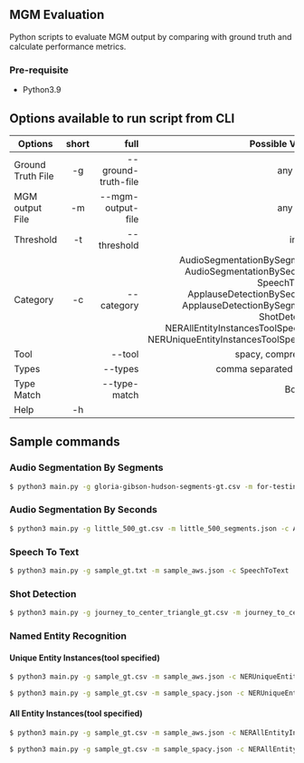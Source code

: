 ## MGM Evaluation

Python scripts to evaluate MGM output by comparing with ground truth and calculate performance metrics.

### Pre-requisite 
- Python3.9

## Options available to run script from CLI

| Options   |      short      |  full | Possible Values |
|----------|:-------------:|------:|------:|
| Ground Truth File |  -g | --ground-truth-file | any string |
| MGM output File |  -m | --mgm-output-file | any string |
| Threshold |  -t | --threshold | integer |
| Category |  -c | --category | AudioSegmentationBySegments, AudioSegmentationBySeconds, SpeechToText, ApplauseDetectionBySeconds, ApplauseDetectionBySegments, ShotDetection NERAllEntityInstancesToolSpecified, NERUniqueEntityInstancesToolSpecified |
| Tool | | --tool | spacy, comprehend |
| Types | | --types | comma separated string |
| Type Match | | --type-match | Boolean |
| Help |  -h | | |

## Sample commands

### Audio Segmentation By Segments
```bash
$ python3 main.py -g gloria-gibson-hudson-segments-gt.csv -m for-testing-gloria-gibson-hudson-segments.json -t 2 -c AudioSegmentationBySegments
```

### Audio Segmentation By Seconds
```bash
$ python3 main.py -g little_500_gt.csv -m little_500_segments.json -c AudioSegmentationBySeconds
```

### Speech To Text
```bash
$ python3 main.py -g sample_gt.txt -m sample_aws.json -c SpeechToText
```

### Shot Detection
```bash
$ python3 main.py -g journey_to_center_triangle_gt.csv -m journey_to_center_triangle_azure.json -c ShotDetection -t 3
```

### Named Entity Recognition

#### Unique Entity Instances(tool specified)
```bash
$ python3 main.py -g sample_gt.csv -m sample_aws.json -c NERUniqueEntityInstancesToolSpecified --tool comprehend
```

```bash
$ python3 main.py -g sample_gt.csv -m sample_spacy.json -c NERUniqueEntityInstancesToolSpecified --tool spacy
```

#### All Entity Instances(tool specified)

```bash
$ python3 main.py -g sample_gt.csv -m sample_aws.json -c NERAllEntityInstancesToolSpecified --tool comprehend
```

```bash
$ python3 main.py -g sample_gt.csv -m sample_spacy.json -c NERAllEntityInstancesToolSpecified --tool spacy
```